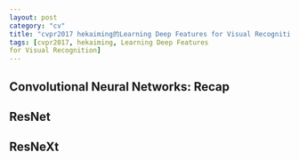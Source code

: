 ```yaml
---
layout: post
category: "cv"
title: "cvpr2017 hekaiming的Learning Deep Features for Visual Recognition"
tags: [cvpr2017, hekaiming, Learning Deep Features
for Visual Recognition]
---
```


## Convolutional Neural Networks: Recap

## ResNet

## ResNeXt
